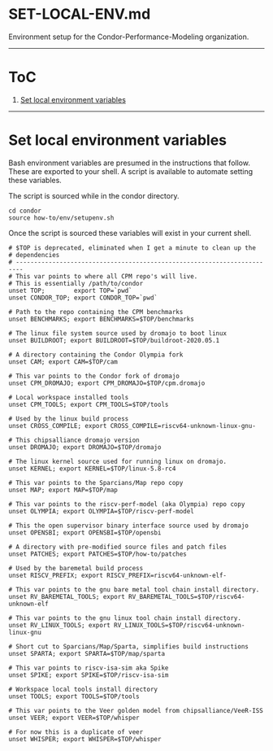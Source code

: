 # SET-LOCAL-ENV.md

Environment setup for the Condor-Performance-Modeling organization.

--------------------------------------
# ToC

1. [Set local environment variables](#set-local-environment-variables)

--------------------------------------
# Set local environment variables

Bash environment variables are presumed in the instructions that follow. 
These are exported to your shell. A script is available to automate setting 
these variables.

The script is sourced while in the condor directory.

```
cd condor
source how-to/env/setupenv.sh
```

Once the script is sourced these variables will exist in your current shell.

```
# $TOP is deprecated, eliminated when I get a minute to clean up the
# dependencies
# ------------------------------------------------------------------------
# This var points to where all CPM repo's will live. 
# This is essentially /path/to/condor
unset TOP;        export TOP=`pwd`
unset CONDOR_TOP; export CONDOR_TOP=`pwd`

# Path to the repo containing the CPM benchmarks
unset BENCHMARKS; export BENCHMARKS=$TOP/benchmarks

# The linux file system source used by dromajo to boot linux
unset BUILDROOT; export BUILDROOT=$TOP/buildroot-2020.05.1

# A directory containing the Condor Olympia fork
unset CAM; export CAM=$TOP/cam

# This var points to the Condor fork of dromajo 
unset CPM_DROMAJO; export CPM_DROMAJO=$TOP/cpm.dromajo

# Local workspace installed tools
unset CPM_TOOLS; export CPM_TOOLS=$TOP/tools

# Used by the linux build process
unset CROSS_COMPILE; export CROSS_COMPILE=riscv64-unknown-linux-gnu-

# This chipsalliance dromajo version
unset DROMAJO; export DROMAJO=$TOP/dromajo

# The linux kernel source used for running linux on dromajo.
unset KERNEL; export KERNEL=$TOP/linux-5.8-rc4

# This var points to the Sparcians/Map repo copy
unset MAP; export MAP=$TOP/map

# This var points to the riscv-perf-model (aka Olympia) repo copy
unset OLYMPIA; export OLYMPIA=$TOP/riscv-perf-model

# This the open supervisor binary interface source used by dromajo
unset OPENSBI; export OPENSBI=$TOP/opensbi

# A directory with pre-modified source files and patch files
unset PATCHES; export PATCHES=$TOP/how-to/patches

# Used by the baremetal build process
unset RISCV_PREFIX; export RISCV_PREFIX=riscv64-unknown-elf-

# This var points to the gnu bare metal tool chain install directory.
unset RV_BAREMETAL_TOOLS; export RV_BAREMETAL_TOOLS=$TOP/riscv64-unknown-elf

# This var points to the gnu linux tool chain install directory.
unset RV_LINUX_TOOLS; export RV_LINUX_TOOLS=$TOP/riscv64-unknown-linux-gnu

# Short cut to Sparcians/Map/Sparta, simplifies build instructions
unset SPARTA; export SPARTA=$TOP/map/sparta

# This var points to riscv-isa-sim aka Spike
unset SPIKE; export SPIKE=$TOP/riscv-isa-sim

# Workspace local tools install directory
unset TOOLS; export TOOLS=$TOP/tools

# This var points to the Veer golden model from chipsalliance/VeeR-ISS
unset VEER; export VEER=$TOP/whisper

# For now this is a duplicate of veer
unset WHISPER; export WHISPER=$TOP/whisper
```

